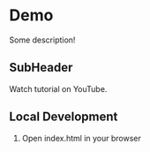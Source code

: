 # Demo

Some description!

## SubHeader

Watch tutorial on YouTube.

## Local Development

1. Open index.html in your browser